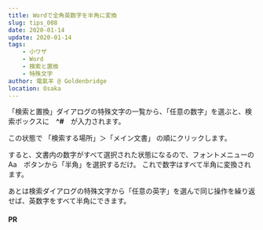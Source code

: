 ```yaml
---
title: Wordで全角英数字を半角に変換
slug: tips_008
date: 2020-01-14
update: 2020-01-14
tags: 
    - 小ワザ
    - Word
    - 検索と置換
    - 特殊文字
author: 電氣羊 @ Goldenbridge
location: Osaka
---
```


「検索と置換」ダイアログの特殊文字の一覧から、「任意の数字」を選ぶと、検索ボックスに　**^#**　が入力されます。

この状態で
「検索する場所」＞「メイン文書」
の順にクリックします。

すると、文書内の数字がすべて選択された状態になるので、フォントメニューの　Aa　ボタンから「半角」を選択するだけ。
これで数字はすべて半角に変換されます。

あとは検索ダイアログの特殊文字から「任意の英字」を選んで同じ操作を繰り返せば、英数字をすべて半角にできます。

#### PR
<ad-set :ad="'word'" />

<link-to></link-to>

